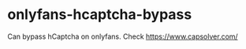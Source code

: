 # onlyfans-hcaptcha-bypass
Can bypass hCaptcha on onlyfans. Check https://www.capsolver.com/ 












































                                     
